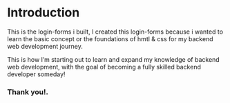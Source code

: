 # Introduction

This is the login-forms i built, I created this login-forms because i wanted to learn the basic concept or the foundations of hmtl & css for my backend web development journey.

This is how I’m starting out to learn and expand my knowledge of backend web development, with the goal of becoming a fully skilled backend developer someday!

### Thank you!.
